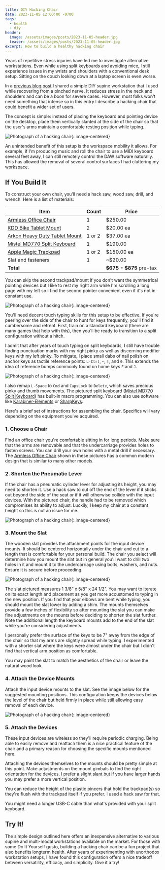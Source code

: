 ```yaml
---
title: DIY Hacking Chair
date: 2023-11-05 12:00:00 -0700
tags:
  - health
  - diy
header:
  image: /assets/images/posts/2023-11-05-header.jpg
  teaser: /assets/images/posts/2023-11-05-header.jpg
excerpt: How to build a healthy hacking chair
---
```


Years of repetitive stress injuries have led me to investigate alternative workstations. Even while using split keyboards and avoiding mice, I still experience issues in my wrists and shoulders with a conventional desk setup.  Sitting on the couch looking down at a laptop screen is even worse.

In a [previous blog post](/2018/01/17/supine-workstation.html) I shared a simple DIY supine workstation that I used while recovering from a pinched nerve. It reduces stress in the neck and shoulders and can be a boon for severe cases. However, most folks won't need something that intense so in this entry I describe a hacking chair that could benefit a wider set of users.

The concept is simple: instead of placing the keyboard and pointing device on the desktop, place them vertically slanted at the side of the chair so that the user's arms maintain a comfortable resting position while typing.

![Photograph of a hacking chair](/assets/images/posts/2023-11-05/hacking-chair-1.jpg){:.image-centered}

An unintended benefit of this setup is the workspace mobility it allows. For example, if I'm producing music and roll the chair to use a MIDI keyboard several feet away, I can still remotely control the DAW software naturally. This has allowed the removal of several control surfaces I had cluttering my workspace.


## If You Build It

To construct your own chair, you'll need a hack saw, wood saw, drill, and wrench. Here is a list of materials:

| Item                                                   | Count | Price   |
|--------------------------------------------------------|-------|---------|
| [Armless Office Chair](https://www.amazon.com/dp/B07BD4GFZS)          | 1     | $250.00 |
| [KDD Bike Tablet Mount](https://www.amazon.com/gp/product/B091GDKSK7) | 2     | $20.00 ea |
| [Arkon Heavy Duty Tablet Mount](https://www.amazon.com/gp/product/B00BCSYZVY) | 1 or 2     | $37.00  ea|
| [Mistel MD770 Split Keyboard](https://www.amazon.com/gp/product/B08GWZCC34)  | 1     | $190.00 |
| [Apple Magic Trackpad](https://www.apple.com/shop/product/MMMP3AM/A/magic-trackpad-black-multi-touch-surface) | 1 or 2     | $150.00 ea|
| Slat and fasteners                                       | 1     | ~$20.00  |
| **Total**                                               | |**$675 - $875** pre-tax |

You can skip the second trackpad/mount if you don't want the symmetrical pointing devices but I like to rest my right arm while I'm scrolling a long page with my left so I find the second pointer convenient even if it's not in constant use.

![Photograph of a hacking chair](/assets/images/posts/2023-11-05/hacking-chair-2.jpg){:.image-centered}

You'll need decent touch typing skills for this setup to be effective. If you're peering over the side of the chair to hunt for keys frequently, you'll find it cumbersome and retreat. First, train on a standard keyboard (there are many games that help with this), then you'll be ready to transition to a split configuration without a hitch.

I admit that after years of touch typing on split keyboards, I still have trouble finding punctuation marks with my right pinky as well as discerning  modifier keys with my left pinky. To mitigate, I place small dabs of nail polish on anchor keys as tactile reference points: `L-Ctrl`, `~`, `]`, and `0`. This extends the idea of reference bumps commonly found on home keys `F` and `J`.

![Photograph of a hacking chair](/assets/images/posts/2023-11-05/hacking-chair-3.jpg){:.image-centered}

I also remap `L-Space` to `Cmd` and `CapsLock` to `Delete`, which saves precious pinky and thumb movements. The pictured split keyboard ([Mistel MD770 Split Keyboard](https://www.amazon.com/gp/product/B08GWZCC34)) has built-in macro programming. You can also use software like [Karabiner-Elements](https://karabiner-elements.pqrs.org/) or [SharpKeys](https://apps.microsoft.com/detail/sharpkeys/XPFFCG7M673D4F?hl=en-US&gl=US).

Here's a brief set of instructions for assembling the chair. Specifics will vary depending on the equipment you've acquired.


### 1. Choose a Chair

Find an office chair you're comfortable sitting in for long periods. Make sure that the arms are removable and that the undercarriage provides holes to fasten screws. You can drill your own holes with a metal drill if necessary. The [Armless Office Chair](https://www.amazon.com/dp/B07BD4GFZS)  shown in these pictures has a common modern design that is similar to many other models.

### 2. Shorten the Pneumatic Lever

If the chair has a pneumatic cylinder lever for adjusting its height, you may need to shorten it. Use a hack saw to cut off the end of the lever if it sticks out beyond the side of the seat or if it will otherwise collide with the input devices. With the pictured chair, the handle had to be removed which compromises its ability to adjust. Luckily, I keep my chair at a constant height so this is not an issue for me.

![Photograph of a hacking chair](/assets/images/posts/2023-11-05/hacking-chair-undercarriage.jpg){:.image-centered}


### 3. Mount the Slat

The wooden slat provides the attachment points for the input device mounts. It should be centered horizontally under the chair and cut to a length that is comfortable for your personal build. The chair you select will determine how you mount the slat but in general you'll want to drill two holes in it and mount it to the undercarriage using bolts, washers, and nuts. Ensure it is secure before proceeding.

![Photograph of a hacking chair](/assets/images/posts/2023-11-05/hacking-chair-slat.jpg){:.image-centered}

The slat pictured measures 1 3/8" x 5/8" x 24 1/2". You may want to iterate on its exact length and placement as you get more accustomed to typing in the new position. If you find that your elbows are bent while typing, you should mount the slat lower by adding a shim. The mounts themselves provide a few inches of flexibility so after mounting the slat you can make fine adjustments on the mounts before deciding to shorten the slat further. Note the additional length the keyboard mounts add to the end of the slat while you're considering adjustments.

I personally prefer the surface of the keys to be 7" away from the edge of the chair so that my arms are slightly spread while typing. I experimented with a shorter slat where the keys were almost under the chair but I didn't find that vertical arm position as comfortable.

You may paint the slat to match the aesthetics of the chair or leave the natural wood look.


### 4. Attach the Device Mounts

Attach the input device mounts to the slat. See the image below for the suggested mounting positions. This configuration keeps the devices below the level of the chair but held firmly in place while still allowing easy removal of each device.

![Photograph of a hacking chair](/assets/images/posts/2023-11-05/hacking-chair-mounts.jpg){:.image-centered}


### 5. Attach the Devices

These input devices are wireless so they'll require periodic charging. Being able to easily remove and reattach them is a nice practical feature of the chair and a primary reason for choosing the specific mounts mentioned here.

Attaching the devices themselves to the mounts should be pretty simple at this point. Make adjustments on the mount gimbals to find the right orientation for the devices. I prefer a slight slant but if you have larger hands you may prefer a more vertical position.

You can reduce the height of the plastic pincers that hold the trackpad(s) so they're flush with the trackpad itself if you prefer. I used a hack saw for that.

You might need a longer USB-C cable than what's provided with your split keyboard.


## Try It!

The simple design outlined here offers an inexpensive alternative to various supine and multi-modal workstations available on the market. For those with some Do It Yourself gusto, building a hacking chair can be a fun project that also benefits longterm health. After years of experimenting with unorthodox workstation setups, I have found this configuration offers a nice tradeoff between versatility, efficacy, and simplicity. Give it a try!
